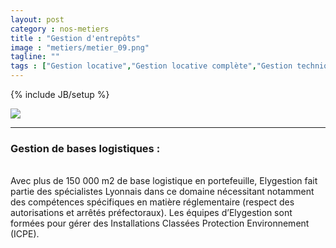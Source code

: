```yaml
---
layout: post
category : nos-metiers
title : "Gestion d'entrepôts"
image : "metiers/metier_09.png"
tagline: ""
tags : ["Gestion locative","Gestion locative complète","Gestion technique et charges","Syndicat de copropriété"]
---
```

{% include JB/setup %}
<div class="row">
    <div class="col-md-12 col-lg-12">
      <div class="thumbnail">
        <img src="{{ ASSET_PATH }}/metiers/img/metiertop_03.jpg" class="img-responsive">
      </div>
    </div>
    <div class="col-md-12 col-lg-12 text-center">
      <hr />
    <p>
      <h3>Gestion de bases logistiques :</h3><br/>
      Avec plus de 150 000 m2 de base logistique en portefeuille, Elygestion fait partie des spécialistes Lyonnais dans ce domaine nécessitant notamment des compétences spécifiques en matière réglementaire (respect des autorisations et arrêtés préfectoraux).
      Les équipes d’Elygestion sont formées pour gérer des Installations Classées Protection Environnement (ICPE).<br/><br/>
    </p>
</div>
